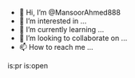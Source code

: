 - 👋 Hi, I’m @MansoorAhmed888
- 👀 I’m interested in ...
- 🌱 I’m currently learning ...
- 💞️ I’m looking to collaborate on ...
- 📫 How to reach me ...

<!---
MansoorAhmed888/MansoorAhmed888 is a ✨ special ✨ repository because its `README.md` (this file) appears on your GitHub profile.
You can click the Preview link to take a look at your changes.
--->is:pr is:open
